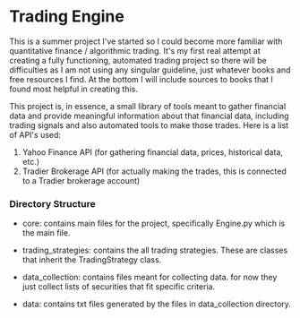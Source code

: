 # Trading Engine

This is a summer project I've started so I could become more familiar with quantitative finance / algorithmic trading. It's my first real attempt at creating a fully functioning, automated trading project so there will be difficulties as I am not using any singular guideline, just whatever books and free resources I find. At the bottom I will include sources to books that I found most helpful in creating this.

This project is, in essence, a small library of tools meant to gather financial data and provide meaningful information about that financial data, including trading signals and also automated tools to make those trades. Here is a list of API's used:

1. Yahoo Finance API (for gathering financial data, prices, historical data, etc.)
2. Tradier Brokerage API (for actually making the trades, this is connected to a Tradier brokerage account)


### Directory Structure

- core:
	contains main files for the project, specifically Engine.py which is the main file.

- trading_strategies:
	contains the all trading strategies. These are classes that inherit the TradingStrategy class.

- data_collection:
	contains files meant for collecting data. for now they just collect lists of securities that fit specific criteria.

- data:
	contains txt files generated by the files in data_collection directory.




